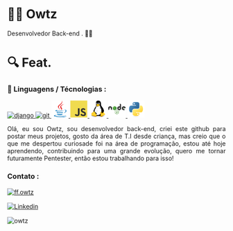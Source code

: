 # 🙋‍♂️ Owtz 
Desenvolvedor Back-end . 👨‍💻

# 🔍 Feat.
<h3 align="left"> 📂 Linguagens / Técnologias : </h3>
<div style="text-align:center">

<p align="left"> <a href="https://www.djangoproject.com/" target="_blank" rel="noreferrer"> <img src="https://cdn.worldvectorlogo.com/logos/django.svg" alt="django" width="40" height="40"/> </a> <a href="https://git-scm.com/" target="_blank" rel="noreferrer"> <img src="https://www.vectorlogo.zone/logos/git-scm/git-scm-icon.svg" alt="git" width="40" height="40"/> </a> <a href="https://www.java.com" target="_blank" rel="noreferrer"> <img src="https://raw.githubusercontent.com/devicons/devicon/master/icons/java/java-original.svg" alt="java" width="40" height="40"/> </a> <a href="https://developer.mozilla.org/en-US/docs/Web/JavaScript" target="_blank" rel="noreferrer"> <img src="https://raw.githubusercontent.com/devicons/devicon/master/icons/javascript/javascript-original.svg" alt="javascript" width="40" height="40"/> </a> <a href="https://www.linux.org/" target="_blank" rel="noreferrer"> <img src="https://raw.githubusercontent.com/devicons/devicon/master/icons/linux/linux-original.svg" alt="linux" width="40" height="40"/> </a> <a href="https://nodejs.org" target="_blank" rel="noreferrer"> <img src="https://raw.githubusercontent.com/devicons/devicon/master/icons/nodejs/nodejs-original-wordmark.svg" alt="nodejs" width="40" height="40"/> </a> <a href="https://www.python.org" target="_blank" rel="noreferrer"> <img src="https://raw.githubusercontent.com/devicons/devicon/master/icons/python/python-original.svg" alt="python" width="40" height="40"/> </a> </p>
</div>
<p style="text-align: justify"> Olá, eu sou Owtz, sou desenvolvedor back-end, criei este github para postar meus projetos, gosto da área de T.I desde criança, mas creio que o que me despertou curiosade foi na área de programação, estou até hoje aprendendo, contribuindo para uma grande evolução, quero me tornar futuramente Pentester, então estou trabalhando para isso! </p>


<h3 align="left">Contato :</h3>
<p align="left">
<a href="[[https://instagram.com/ff.owtz](https://www.instagram.com/http.owtz/)](https://www.instagram.com/http.owtz/)" target="blank"><img align="center" src="https://raw.githubusercontent.com/rahuldkjain/github-profile-readme-generator/master/src/images/icons/Social/instagram.svg" alt="ff.owtz" height="30" width="40" /></a>
</p>
<p align="left">
<a href="[[https://instagram.com/ff.owtz](https://www.linkedin.com/in/sergiotechenicalti/)]([https://www.instagram.com/http.owtz/](https://www.linkedin.com/in/sergiotechenicalti/))" target="blank"><img align="center" src="[[https://raw.githubusercontent.com/rahuldkjain/github-profile-readme-generator/master/src/images/icons/Social/instagram.svg](https://logospng.org/download/linkedin/logo-linkedin-icon-1536.png)](https://logospng.org/download/linkedin/logo-linkedin-icon-1536.png)" alt="Linkedin" height="30" width="40" /></a>
</p>



<p><img align="center" src="https://github-readme-stats.vercel.app/api/top-langs?username=owtz&show_icons=true&locale=en&layout=compact" alt="owtz" /></p>
